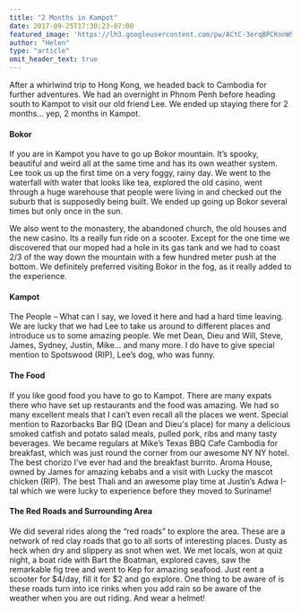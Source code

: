 ```yaml
---
title: "2 Months in Kampot"
date: 2017-09-25T17:30:23-07:00
featured_image: 'https://lh3.googleusercontent.com/pw/ACtC-3erqBPCKnnW9EmoiPZEwuOoBT6HXk8ifaSnvry412i8jTy97dUTqCVyqqiqBrXSMeVvB4IK1SMkB0q5ICeHkckjTwYFKtQlFoGRV_1ZM3VDRPQR80MSc-eQvKEfJ9HM1uv3a-6Okp0VSUizkxibzcEaQQ=w1210-h908-no'
author: "Helen"
type: "article"
omit_header_text: true
---
```


After a whirlwind trip to Hong Kong, we headed back to Cambodia for further adventures.  We had an overnight in Phnom Penh before heading south to Kampot to visit our old friend Lee.  We ended up staying there for 2 months… yep, 2 months in Kampot. 

#### Bokor

If you are in Kampot you have to go up Bokor mountain.  It’s spooky, beautiful and weird all at the same time and has its own weather system.  Lee took us up the first time on a very foggy, rainy day.  We went to the waterfall with water that looks like tea, explored the old casino, went through a huge warehouse that people were living in and checked out the suburb that is supposedly being built.  We ended up going up Bokor several times but only once in the sun.

We also went to the monastery, the abandoned church, the old houses and the new casino.  Its a really fun ride on a scooter.  Except for the one time we discovered that our moped had a hole in its gas tank and we had to coast 2/3 of the way down the mountain with a few hundred meter push at the bottom.  We definitely preferred visiting Bokor in the fog, as it really added to the experience.











#### Kampot

The People – What can I say, we loved it here and had a hard time leaving.  We are lucky that we had Lee to take us around to different places and introduce us to some amazing people.  We met Dean, Dieu and Will, Steve, James, Sydney, Justin, Mike… and many more.  I do have to give special mention to Spotswood (RIP), Lee’s dog, who was funny.












#### The Food

If you like good food you have to go to Kampot.  There are many expats there who have set up restaurants and the food was amazing.  We had so many excellent meals that I can’t even recall all the places we went.  Special mention to Razorbacks Bar BQ (Dean and Dieu's place) for many a delicious smoked catfish and potato salad meals, pulled pork, ribs and many tasty beverages.  We became regulars at Mike’s Texas BBQ Cafe Cambodia for breakfast, which was just round the corner from our awesome NY NY hotel.  The best chorizo I’ve ever had and the breakfast burrito.  Aroma House, owned by James for amazing kebabs and a visit with Lucky the mascot chicken (RIP). The best Thali and an awesome play time at Justin’s Adwa I-tal which we were lucky to experience before they moved to Suriname!






#### The Red Roads and Surrounding Area

We did several rides along the “red roads” to explore the area.  These are a network of red clay roads that go to all sorts of interesting places.  Dusty as heck when dry and slippery as snot when wet.  We met locals, won at quiz night, a boat ride with Bart the Boatman, explored caves, saw the remarkable fig tree and went to Kep for amazing seafood.  Just rent a scooter for $4/day, fill it for $2 and go explore.  One thing to be aware of is these roads turn into ice rinks when you add rain so be aware of the weather when you are out riding.  And wear a helmet!









